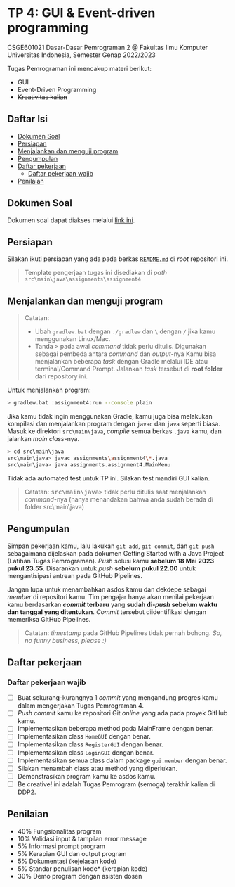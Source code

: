 # TP 4: GUI & Event-driven programming

CSGE601021 Dasar-Dasar Pemrograman 2 @ Fakultas Ilmu Komputer Universitas Indonesia, Semester Genap 2022/2023

Tugas Pemrograman ini mencakup materi berikut:

- GUI
- Event-Driven Programming
- ~~Kreativitas kalian~~

## Daftar Isi

- [Dokumen Soal](#dokumen-soal)
- [Persiapan](#persiapan)
- [Menjalankan dan menguji program](#menjalankan-dan-menguji-program)
- [Pengumpulan](#pengumpulan)
- [Daftar pekerjaan](#daftar-pekerjaan)
    - [Daftar pekerjaan wajib](#daftar-pekerjaan-wajib)
- [Penilaian](#penilaian)

## Dokumen Soal

Dokumen soal dapat diakses melalui [link ini](https://docs.google.com/document/d/1wRh1-S1YIR3Rs6yeQX1YqX-7NE3WJscyl4yIKQKq3jo/edit?usp=sharing).

## Persiapan

Silakan ikuti persiapan yang ada pada berkas [`README.md`](../README.md) di
*root* repositori ini.

> Template pengerjaan tugas ini disediakan di *path*
`src\main\java\assignments\assignment4`
## Menjalankan dan menguji program

> Catatan:<br>
> - Ubah `gradlew.bat` dengan `./gradlew` dan `\` dengan `/` jika kamu
    menggunakan Linux/Mac.
> - Tanda <kbd>></kbd> pada awal *command* tidak perlu ditulis.
    Digunakan sebagai pembeda antara *command* dan *output*-nya
    Kamu bisa menjalankan beberapa *task* dengan Gradle melalui IDE atau
    terminal/Command Prompt.
    Jalankan *task* tersebut di **root folder** dari repository ini.

Untuk menjalankan program:

```bash
> gradlew.bat :assignment4:run --console plain
```

Jika kamu tidak ingin menggunakan Gradle, kamu juga bisa melakukan kompilasi
dan menjalankan program dengan `javac` dan `java` seperti biasa. Masuk ke
direktori `src\main\java`, *compile* semua berkas `.java` kamu, dan jalankan
*main class*-nya.

```bash
> cd src\main\java
src\main\java> javac assignments\assignment4\*.java
src\main\java> java assignments.assignment4.MainMenu
```

Tidak ada automated test untuk TP ini. Silakan test mandiri GUI kalian.

> Catatan: <kbd>src\main\java></kbd> tidak perlu ditulis saat menjalankan *command*-nya (hanya menandakan bahwa anda sudah berada di folder src\main\java)
## Pengumpulan

Simpan pekerjaan kamu, lalu lakukan `git add`, `git commit`, dan `git push`
sebagaimana dijelaskan pada dokumen
Getting Started with a Java Project (Latihan Tugas Pemrograman).
*Push* solusi kamu **sebelum 18 Mei 2023 pukul 23.55**. Disarankan untuk
*push* **sebelum pukul 22.00** untuk mengantisipasi antrean pada GitHub
Pipelines.

Jangan lupa untuk menambahkan asdos kamu dan dekdepe sebagai *member* di repositori kamu.
Tim pengajar hanya akan menilai pekerjaan kamu berdasarkan ***commit* terbaru**
yang **sudah di-*push* sebelum waktu dan tanggal yang ditentukan**. *Commit*
tersebut diidentifikasi dengan memeriksa GitHub Pipelines.
> Catatan: *timestamp* pada GitHub Pipelines tidak pernah bohong.
> *So, no funny business, please :)*
## Daftar pekerjaan
### Daftar pekerjaan wajib
- [ ] Buat sekurang-kurangnya 1 *commit* yang mengandung progres kamu dalam
  mengerjakan Tugas Pemrograman 4.
- [ ] *Push* *commit* kamu ke repositori Git *online* yang ada pada proyek
  GitHub kamu.
- [ ] Implementasikan beberapa method pada MainFrame dengan benar.
- [ ] Implementasikan class `HomeGUI` dengan benar.
- [ ] Implementasikan class `RegisterGUI` dengan benar.
- [ ] Implementasikan class `LoginGUI` dengan benar.
- [ ] Implementasikan semua class dalam package `gui.member` dengan benar.
- [ ] Silakan menambah class atau method yang diperlukan.
- [ ] Demonstrasikan program kamu ke asdos kamu.
- [ ] Be creative! ini adalah Tugas Pemrogram (semoga) terakhir kalian di DDP2.
## Penilaian
- 40% Fungsionalitas program
- 10% Validasi input & tampilan error message
- 5% Informasi prompt program
- 5% Kerapian GUI dan output program
- 5% Dokumentasi (kejelasan kode)
- 5% Standar penulisan kode* (kerapian kode)
- 30% Demo program dengan asisten dosen
